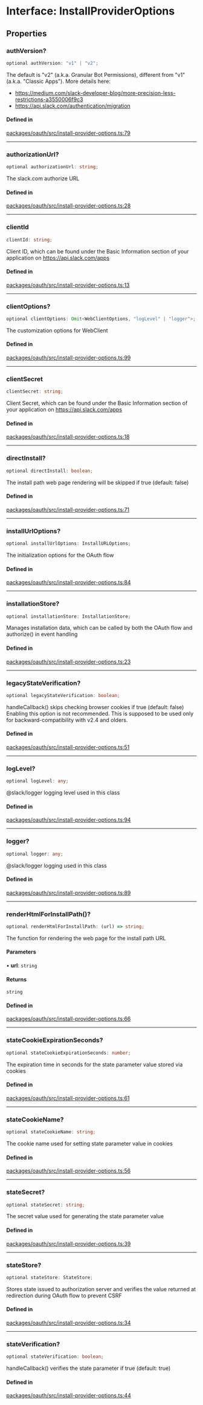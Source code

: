 # Interface: InstallProviderOptions

## Properties

### authVersion?

```ts
optional authVersion: "v1" | "v2";
```

The default is "v2" (a.k.a. Granular Bot Permissions), different from "v1" (a.k.a. "Classic Apps").
More details here:
- https://medium.com/slack-developer-blog/more-precision-less-restrictions-a3550006f9c3
- https://api.slack.com/authentication/migration

#### Defined in

[packages/oauth/src/install-provider-options.ts:79](https://github.com/slackapi/node-slack-sdk/blob/7b348598b763c2b7545d1042b5f0429775cfa62c/packages/oauth/src/install-provider-options.ts#L79)

***

### authorizationUrl?

```ts
optional authorizationUrl: string;
```

The slack.com authorize URL

#### Defined in

[packages/oauth/src/install-provider-options.ts:28](https://github.com/slackapi/node-slack-sdk/blob/7b348598b763c2b7545d1042b5f0429775cfa62c/packages/oauth/src/install-provider-options.ts#L28)

***

### clientId

```ts
clientId: string;
```

Client ID, which can be found under the Basic Information section of your application on https://api.slack.com/apps

#### Defined in

[packages/oauth/src/install-provider-options.ts:13](https://github.com/slackapi/node-slack-sdk/blob/7b348598b763c2b7545d1042b5f0429775cfa62c/packages/oauth/src/install-provider-options.ts#L13)

***

### clientOptions?

```ts
optional clientOptions: Omit<WebClientOptions, "logLevel" | "logger">;
```

The customization options for WebClient

#### Defined in

[packages/oauth/src/install-provider-options.ts:99](https://github.com/slackapi/node-slack-sdk/blob/7b348598b763c2b7545d1042b5f0429775cfa62c/packages/oauth/src/install-provider-options.ts#L99)

***

### clientSecret

```ts
clientSecret: string;
```

Client Secret, which can be found under the Basic Information section of your application on https://api.slack.com/apps

#### Defined in

[packages/oauth/src/install-provider-options.ts:18](https://github.com/slackapi/node-slack-sdk/blob/7b348598b763c2b7545d1042b5f0429775cfa62c/packages/oauth/src/install-provider-options.ts#L18)

***

### directInstall?

```ts
optional directInstall: boolean;
```

The install path web page rendering will be skipped if true (default: false)

#### Defined in

[packages/oauth/src/install-provider-options.ts:71](https://github.com/slackapi/node-slack-sdk/blob/7b348598b763c2b7545d1042b5f0429775cfa62c/packages/oauth/src/install-provider-options.ts#L71)

***

### installUrlOptions?

```ts
optional installUrlOptions: InstallURLOptions;
```

The initialization options for the OAuth flow

#### Defined in

[packages/oauth/src/install-provider-options.ts:84](https://github.com/slackapi/node-slack-sdk/blob/7b348598b763c2b7545d1042b5f0429775cfa62c/packages/oauth/src/install-provider-options.ts#L84)

***

### installationStore?

```ts
optional installationStore: InstallationStore;
```

Manages installation data, which can be called by both the OAuth flow and authorize() in event handling

#### Defined in

[packages/oauth/src/install-provider-options.ts:23](https://github.com/slackapi/node-slack-sdk/blob/7b348598b763c2b7545d1042b5f0429775cfa62c/packages/oauth/src/install-provider-options.ts#L23)

***

### legacyStateVerification?

```ts
optional legacyStateVerification: boolean;
```

handleCallback() skips checking browser cookies if true (default: false)
Enabling this option is not recommended.
This is supposed to be used only for backward-compatibility with v2.4 and olders.

#### Defined in

[packages/oauth/src/install-provider-options.ts:51](https://github.com/slackapi/node-slack-sdk/blob/7b348598b763c2b7545d1042b5f0429775cfa62c/packages/oauth/src/install-provider-options.ts#L51)

***

### logLevel?

```ts
optional logLevel: any;
```

@slack/logger logging level used in this class

#### Defined in

[packages/oauth/src/install-provider-options.ts:94](https://github.com/slackapi/node-slack-sdk/blob/7b348598b763c2b7545d1042b5f0429775cfa62c/packages/oauth/src/install-provider-options.ts#L94)

***

### logger?

```ts
optional logger: any;
```

@slack/logger logging used in this class

#### Defined in

[packages/oauth/src/install-provider-options.ts:89](https://github.com/slackapi/node-slack-sdk/blob/7b348598b763c2b7545d1042b5f0429775cfa62c/packages/oauth/src/install-provider-options.ts#L89)

***

### renderHtmlForInstallPath()?

```ts
optional renderHtmlForInstallPath: (url) => string;
```

The function for rendering the web page for the install path URL

#### Parameters

• **url**: `string`

#### Returns

`string`

#### Defined in

[packages/oauth/src/install-provider-options.ts:66](https://github.com/slackapi/node-slack-sdk/blob/7b348598b763c2b7545d1042b5f0429775cfa62c/packages/oauth/src/install-provider-options.ts#L66)

***

### stateCookieExpirationSeconds?

```ts
optional stateCookieExpirationSeconds: number;
```

The expiration time in seconds for the state parameter value stored via cookies

#### Defined in

[packages/oauth/src/install-provider-options.ts:61](https://github.com/slackapi/node-slack-sdk/blob/7b348598b763c2b7545d1042b5f0429775cfa62c/packages/oauth/src/install-provider-options.ts#L61)

***

### stateCookieName?

```ts
optional stateCookieName: string;
```

The cookie name used for setting state parameter value in cookies

#### Defined in

[packages/oauth/src/install-provider-options.ts:56](https://github.com/slackapi/node-slack-sdk/blob/7b348598b763c2b7545d1042b5f0429775cfa62c/packages/oauth/src/install-provider-options.ts#L56)

***

### stateSecret?

```ts
optional stateSecret: string;
```

The secret value used for generating the state parameter value

#### Defined in

[packages/oauth/src/install-provider-options.ts:39](https://github.com/slackapi/node-slack-sdk/blob/7b348598b763c2b7545d1042b5f0429775cfa62c/packages/oauth/src/install-provider-options.ts#L39)

***

### stateStore?

```ts
optional stateStore: StateStore;
```

Stores state issued to authorization server
and verifies the value returned at redirection during OAuth flow to prevent CSRF

#### Defined in

[packages/oauth/src/install-provider-options.ts:34](https://github.com/slackapi/node-slack-sdk/blob/7b348598b763c2b7545d1042b5f0429775cfa62c/packages/oauth/src/install-provider-options.ts#L34)

***

### stateVerification?

```ts
optional stateVerification: boolean;
```

handleCallback() verifies the state parameter if true (default: true)

#### Defined in

[packages/oauth/src/install-provider-options.ts:44](https://github.com/slackapi/node-slack-sdk/blob/7b348598b763c2b7545d1042b5f0429775cfa62c/packages/oauth/src/install-provider-options.ts#L44)
